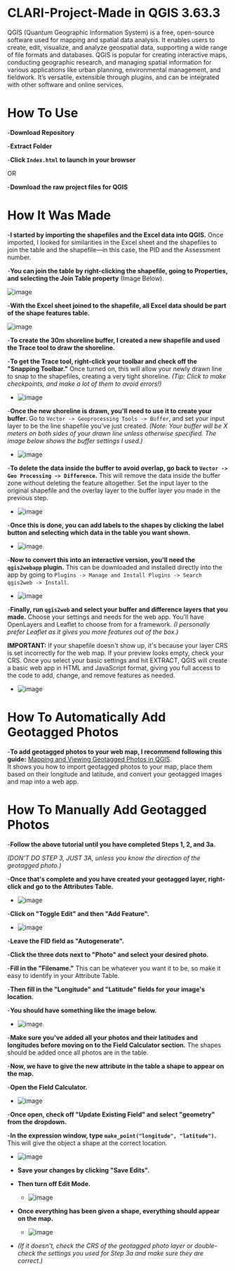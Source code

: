 # CLARI-Project-**Made in QGIS 3.63.3**

QGIS (Quantum Geographic Information System) is a free, open-source software used for mapping and spatial data analysis. It enables users to create, edit, visualize, and analyze geospatial data, supporting a wide range of file formats and databases. QGIS is popular for creating interactive maps, conducting geographic research, and managing spatial information for various applications like urban planning, environmental management, and fieldwork. It’s versatile, extensible through plugins, and can be integrated with other software and online services.

# How To Use
-**Download Repository**

-**Extract Folder**

-**Click `Index.html` to launch in your browser**  

  OR  
  
-**Download the raw project files for QGIS**

# How It Was Made

-**I started by importing the shapefiles and the Excel data into QGIS.** Once imported, I looked for similarities in the Excel sheet and the shapefiles to join the table and the shapefile—in this case, the PID and the Assessment number.

  -**You can join the table by right-clicking the shapefile, going to Properties, and selecting the Join Table property** (Image Below).

  ![image](https://github.com/user-attachments/assets/082d7a27-6c36-401f-a7ef-19618b52abc5)
  
-**With the Excel sheet joined to the shapefile, all Excel data should be part of the shape features table.**

  ![image](https://github.com/user-attachments/assets/03026daa-3f06-464a-973a-667efd6eb2ef)

-**To create the 30m shoreline buffer, I created a new shapefile and used the Trace tool to draw the shoreline.**  

-**To get the Trace tool, right-click your toolbar and check off the "Snapping Toolbar."** Once turned on, this will allow your newly drawn line to snap to the shapefiles, creating a very tight shoreline. *(Tip: Click to make checkpoints, and make a lot of them to avoid errors!)*  

- ![image](https://github.com/user-attachments/assets/741f6a5f-2a94-46ba-a79f-aac628b63108)
  
-**Once the new shoreline is drawn, you'll need to use it to create your buffer.** Go to `Vector -> Geoprocessing Tools -> Buffer`, and set your input layer to be the line shapefile you've just created. 
*(Note: Your buffer will be X meters on both sides of your drawn line unless otherwise specified. The image below shows the buffer settings I used.)*  

- ![image](https://github.com/user-attachments/assets/38e60855-9be0-4bbf-8430-d561c552f13e)
  
-**To delete the data inside the buffer to avoid overlap, go back to `Vector -> Geo Processing -> Difference`.** This will remove the data inside the buffer zone without deleting the feature altogether. Set the input layer to the original shapefile and the overlay layer to the buffer layer you made in the previous step.
  - ![image](https://github.com/user-attachments/assets/010c9ba8-dccf-49b9-921b-ae173e75fd98)
  
-**Once this is done, you can add labels to the shapes by clicking the label button and selecting which data in the table you want shown.**  
- ![image](https://github.com/user-attachments/assets/47819c58-fe8a-40a8-9fdd-752426643a11)
  
-**Now to convert this into an interactive version, you'll need the `qgis2webapp` plugin.** This can be downloaded and installed directly into the app by going to `Plugins -> Manage and Install Plugins -> Search qgis2web -> Install`.
  - ![image](https://github.com/user-attachments/assets/0a0ae60d-344c-4df5-9b0a-17bf0e56d07a)
  
-**Finally, run `qgis2web` and select your buffer and difference layers that you made.** Choose your settings and needs for the web app. You'll have OpenLayers and Leaflet to choose from for a framework. *(I personally prefer Leaflet as it gives you more features out of the box.)*

**IMPORTANT:** If your shapefile doesn't show up, it's because your layer CRS is set incorrectly for the web map. If your preview looks empty, check your CRS. Once you select your basic settings and hit EXTRACT, QGIS will create a basic web app in HTML and JavaScript format, giving you full access to the code to add, change, and remove features as needed.
  - ![image](https://github.com/user-attachments/assets/ff65e9c3-3384-4fdc-ab0f-c93685eb5b3e)

# How To Automatically Add Geotagged Photos
-**To add geotagged photos to your web map, I recommend following this guide:** 
[Mapping and Viewing Geotagged Photos in QGIS](https://opengislab.com/blog/2020/8/23/mapping-and-viewing-geotagged-photos-in-qgis).  
  It shows you how to import geotagged photos to your map, place them based on their longitude and latitude, and convert your geotagged images and map into a web app.

# How To Manually Add Geotagged Photos
-**Follow the above tutorial until you have completed Steps 1, 2, and 3a.**

*(DON'T DO STEP 3, JUST 3A, unless you know the direction of the geotagged photo.)*

-**Once that's complete and you have created your geotagged layer, right-click and go to the Attributes Table.**  
- ![image](https://github.com/user-attachments/assets/f05bc69d-7bc4-44b1-a745-07cc5144890b)
  
-**Click on "Toggle Edit" and then "Add Feature".**  
- ![image](https://github.com/user-attachments/assets/76a95bed-6d4f-4527-8ce3-0f696eb5f6c8)
  
-**Leave the FID field as "Autogenerate".**

-**Click the three dots next to "Photo" and select your desired photo.**

-**Fill in the "Filename."** This can be whatever you want it to be, so make it easy to identify in your Attribute Table.

-**Then fill in the "Longitude" and "Latitude" fields for your image's location.**

-**You should have something like the image below.**  
- ![image](https://github.com/user-attachments/assets/bd60f1bf-0284-459c-868b-055084936361)
  
-**Make sure you've added all your photos and their latitudes and longitudes before moving on to the Field Calculator section.** The shapes should be added once all photos are in the table.

-**Now, we have to give the new attribute in the table a shape to appear on the map.**

-**Open the Field Calculator.**  
- ![image](https://github.com/user-attachments/assets/334e1c4d-dc00-42ee-b33c-4cd016e11418)
  
-**Once open, check off "Update Existing Field" and select "geometry" from the dropdown.**

-**In the expression window, type `make_point("longitude", "latitude")`.** This will give the object a shape at the correct location.
  - ![image](https://github.com/user-attachments/assets/7ff65f64-3fd3-42c0-afa0-263b8f0d7632)
  
- **Save your changes by clicking "Save Edits".**
  
- **Then turn off Edit Mode.**
  - ![image](https://github.com/user-attachments/assets/0c4c1f9e-903f-4819-945f-a68850ae403d)
  
- **Once everything has been given a shape, everything should appear on the map.**
  - ![image](https://github.com/user-attachments/assets/6b978f98-34d7-4922-a110-2430627d53b5)

- *(If it doesn't, check the CRS of the geotagged photo layer or double-check the settings you used for Step 3a and make sure they are correct.)*

